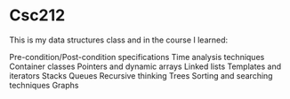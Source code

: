 # Csc212
This is my data structures class and in the course I learned:

Pre-condition/Post-condition specifications 
Time analysis techniques 
Container classes 
Pointers and dynamic arrays 
Linked lists 
Templates and iterators 
Stacks 
Queues 
Recursive thinking 
Trees 
Sorting and searching techniques
 Graphs

